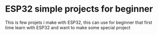 # ESP32 simple projects for beginner

This is few projets i make with ESP32, this can use for beginner that first time learn with ESP32 and want to make some special project
